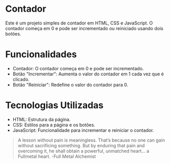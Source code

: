 # Contador

Este é um projeto simples de contador em HTML, CSS e JavaScript. O contador começa em 0 e pode ser incrementado ou reiniciado usando dois botões.

# Funcionalidades
* Contador: O contador começa em 0 e pode ser incrementado.
* Botão "Incrementar": Aumenta o valor do contador em 1 cada vez que é clicado.
* Botão "Reiniciar": Redefine o valor do contador para 0.

# Tecnologias Utilizadas
* HTML: Estrutura da página.
* CSS: Estilos para a página e os botões.
* JavaScript: Funcionalidade para incrementar e reiniciar o contador.


> A lesson without pain is meaningless. That’s because no one can gain without sacrificing something. But by enduring that pain and overcoming it, he shall obtain a powerful, unmatched heart… a Fullmetal heart. -Full Metal Alchemist
